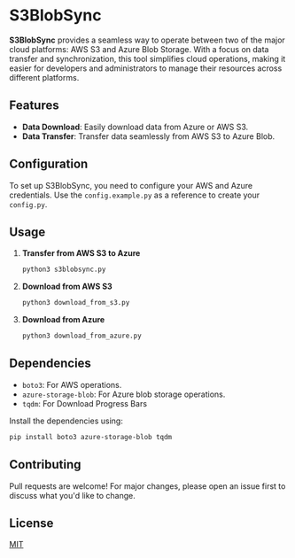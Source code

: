 # S3BlobSync

**S3BlobSync** provides a seamless way to operate between two of the major cloud platforms: AWS S3 and Azure Blob Storage. With a focus on data transfer and synchronization, this tool simplifies cloud operations, making it easier for developers and administrators to manage their resources across different platforms.

## Features

- **Data Download**: Easily download data from Azure or AWS S3.
- **Data Transfer**: Transfer data seamlessly from AWS S3 to Azure Blob.

## Configuration

To set up S3BlobSync, you need to configure your AWS and Azure credentials. Use the `config.example.py` as a reference to create your `config.py`.

## Usage

1. **Transfer from AWS S3 to Azure**
   ```bash
   python3 s3blobsync.py
   ```

2. **Download from AWS S3**
   ```bash
   python3 download_from_s3.py
   ```

3. **Download from Azure**
   ```bash
   python3 download_from_azure.py
   ```

## Dependencies

- `boto3`: For AWS operations.
- `azure-storage-blob`: For Azure blob storage operations.
- `tqdm`: For Download Progress Bars

Install the dependencies using:

```bash
pip install boto3 azure-storage-blob tqdm
```

## Contributing

Pull requests are welcome! For major changes, please open an issue first to discuss what you'd like to change.

## License

[MIT](https://choosealicense.com/licenses/mit/)